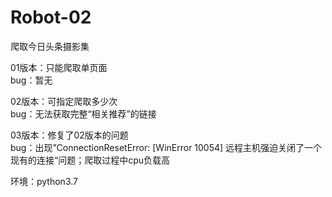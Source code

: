 # Robot-02   
爬取今日头条摄影集   
    
01版本：只能爬取单页面   
bug：暂无
     
02版本：可指定爬取多少次    
bug：无法获取完整“相关推荐”的链接    
    
03版本：修复了02版本的问题    
bug：出现”ConnectionResetError: [WinError 10054] 远程主机强迫关闭了一个现有的连接“问题；爬取过程中cpu负载高    

环境：python3.7

